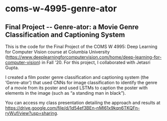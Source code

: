 # coms-w-4995-genre-ator
## Final Project -- Genre-ator: a Movie Genre Classification and Captioning System

This is the code for the Final Project of the COMS W 4995: Deep Learning for Computer Vision course at Columbia University (https://www.deeplearningforcomputervision.com/home/deep-learning-for-computer-vision) in Fall '20. For this project, I collaborated with Jetasri Gupta.

I created a film poster genre classification and captioning system (the ‘Genre-ator’) that used CNNs for image classification to identify the genre of a movie from its poster and used LSTMs to caption the poster with elements in the image (such as “a standing man in black”).

You can access my class presentation detailing the approach and results at https://drive.google.com/file/d/1d54ef3BEn-nMl61x9kqn6TKQFn-ryWuf/view?usp=sharing.
